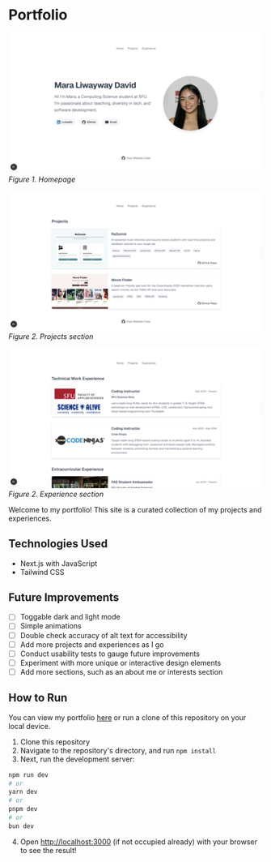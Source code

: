 # Portfolio
![Homepage](demo-pictures/home.png)
*Figure 1. Homepage*

![Projects section](demo-pictures/projects.png)
*Figure 2. Projects section*

![Experience section](demo-pictures/experience.png)
*Figure 2. Experience section*

Welcome to my portfolio! This site is a curated collection of my projects and experiences.

## Technologies Used
- Next.js with JavaScript
- Tailwind CSS

## Future Improvements
- [ ] Toggable dark and light mode
- [ ] Simple animations 
- [ ] Double check accuracy of alt text for accessibility
- [ ] Add more projects and experiences as I go
- [ ] Conduct usability tests to gauge future improvements
- [ ] Experiment with more unique or interactive design elements
- [ ] Add more sections, such as an about me or interests section

## How to Run
You can view my portfolio [here]() or run a clone of this repository on your local device.
1. Clone this repository
2. Navigate to the repository's directory, and run `npm install`
3. Next, run the development server:

```bash
npm run dev
# or
yarn dev
# or
pnpm dev
# or
bun dev
```
4. Open [http://localhost:3000](http://localhost:3000) (if not occupied already) with your browser to see the result!
